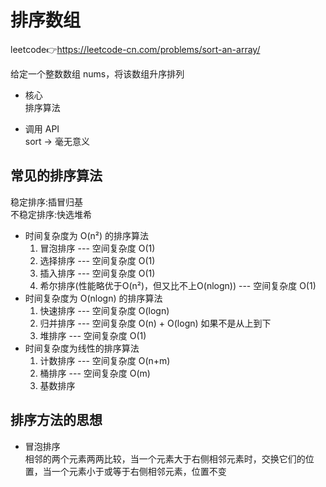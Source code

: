 # 排序数组  
leetcode👉https://leetcode-cn.com/problems/sort-an-array/  

给定一个整数数组 nums，将该数组升序排列  

- 核心  
  排序算法  

- 调用 API  
  sort -> 毫无意义  

## 常见的排序算法  
   稳定排序:插冒归基  
   不稳定排序:快选堆希  
   - 时间复杂度为 O(n²) 的排序算法  
     1. 冒泡排序 --- 空间复杂度 O(1)  
     2. 选择排序 --- 空间复杂度 O(1)  
     3. 插入排序 --- 空间复杂度 O(1)  
     4. 希尔排序(性能略优于O(n²)，但又比不上O(nlogn)) --- 空间复杂度 O(1)  
   - 时间复杂度为 O(nlogn) 的排序算法  
     1. 快速排序 --- 空间复杂度 O(logn)  
     2. 归并排序 --- 空间复杂度 O(n) + O(logn) 如果不是从上到下  
     3. 堆排序 --- 空间复杂度 O(1)  
   - 时间复杂度为线性的排序算法  
     1. 计数排序 --- 空间复杂度 O(n+m)  
     2. 桶排序 --- 空间复杂度 O(m)  
     3. 基数排序  

## 排序方法的思想  
- 冒泡排序  
  相邻的两个元素两两比较，当一个元素大于右侧相邻元素时，交换它们的位置，当一个元素小于或等于右侧相邻元素，位置不变  
  